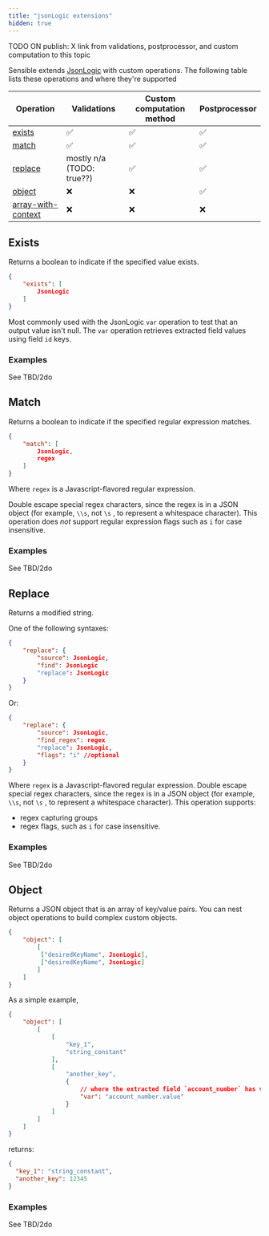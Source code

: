 ```yaml
---
title: "jsonLogic extensions"
hidden: true
---
```


TODO ON publish: X link from validations, postprocessor, and custom computation to this topic



Sensible extends [JsonLogic](https://jsonlogic.com/) with custom operations. The following table lists these operations and where they're supported

| Operation                                              | Validations               | Custom computation method | Postprocessor |
| ------------------------------------------------------ | ------------------------- | ------------------------- | ------------- |
| [exists](doc:jsonlogic#exists)                         | ✅                         | ✅                         | ✅             |
| [match](doc:jsonlogic#match)                           | ✅                         | ✅                         | ✅             |
| [replace](doc:jsonlogic#replace)                       | mostly n/a (TODO: true??) | ✅                         | ✅             |
| [object](doc:jsonlogic#object)                         | ❌                         | ❌                         | ✅             |
| [array-with-context](doc:jsonlogic#array-with-context) | ❌                         | ❌                         | ❌             |



## Exists

Returns a boolean to indicate if the specified value exists.

```json
{
    "exists": [
        JsonLogic
    ]
}
```

Most commonly used with the JsonLogic `var`  operation to test that an output value isn't null. The  `var` operation retrieves extracted field values using field `id` keys. 

### Examples

See TBD/2do

## Match

Returns a boolean to indicate if the specified regular expression matches.

```json
{
    "match": [
        JsonLogic,
        regex
    ]
}
```

 Where `regex` is a Javascript-flavored regular expression.

Double escape special regex characters, since the regex is in a JSON object (for example, `\\s`, not `\s` , to represent a whitespace character). This operation does *not* support regular expression flags such as `i` for case insensitive. 

### Examples

See TBD/2do

## Replace

Returns a modified string.

One of the following syntaxes:

```json
{
    "replace": {
        "source": JsonLogic,
        "find": JsonLogic
        "replace": JsonLogic
    }
}
```

Or:

```json
{
    "replace": {
        "source": JsonLogic,
        "find_regex": regex
        "replace": JsonLogic,
        "flags": "i" //optional
    }
}
```

Where `regex` is a Javascript-flavored regular expression.  Double escape special regex characters, since the regex is in a JSON object (for example, `\\s`, not `\s` , to represent a whitespace character). This operation supports:

- regex capturing groups
- regex flags, such as `i` for case insensitive. 

### Examples

See TBD/2do

## Object

Returns a JSON object that is an array of key/value pairs. You can nest object operations to build complex custom objects. 

```json
{
    "object": [
        [
         ["desiredKeyName", JsonLogic],
         ["desiredKeyName", JsonLogic]
        ]
    ]
}
```

As a simple example,  

```json
{
    "object": [
        [
            [
                "key_1",
                "string_constant"
            ],
            [
                "another_key",
                {
                    // where the extracted field `account_number` has value `12345`
                    "var": "account_number.value"
                }
            ]
        ]
    ]
}
```

returns:

```json
{
  "key_1": "string_constant",
  "another_key": 12345
}
```

### Examples

See TBD/2do

